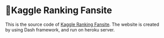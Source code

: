 # 🌈Kaggle Ranking Fansite

This is the source code of [Kaggle Ranking Fansite](https://kaggle-ranking-fansite.herokuapp.com/). The website is created by using Dash framework, and run on heroku server.